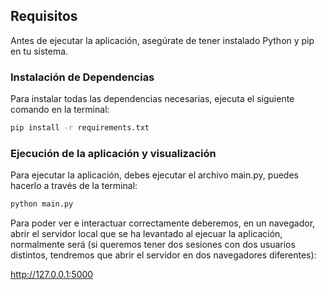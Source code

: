 ## Requisitos

Antes de ejecutar la aplicación, asegúrate de tener instalado Python y pip en tu sistema.


### Instalación de Dependencias

Para instalar todas las dependencias necesarias, ejecuta el siguiente comando en la terminal:

```bash
pip install -r requirements.txt
```


### Ejecución de la aplicación y visualización

Para ejecutar la aplicación, debes ejecutar el archivo main.py, puedes hacerlo a través de la terminal:

```bash
python main.py
```

Para poder ver e interactuar correctamente deberemos, en un navegador, abrir el servidor local que se ha levantado al ejecuar la aplicación, normalmente será (si queremos tener dos sesiones con dos usuarios distintos, tendremos que abrir el servidor en dos navegadores diferentes):

http://127.0.0.1:5000
